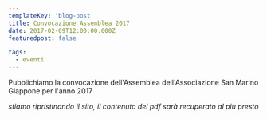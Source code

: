 ```yaml
---
templateKey: 'blog-post'
title: Convocazione Assemblea 2017
date: 2017-02-09T12:00:00.000Z
featuredpost: false

tags:
  - eventi
---
```



Pubblichiamo la convocazione dell'Assemblea dell'Associazione San Marino Giappone per l'anno 2017 

*stiamo ripristinando il sito, il contenuto del pdf sarà recuperato al più presto*
